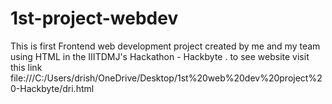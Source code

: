 # 1st-project-webdev
This is first Frontend web development project created by me and my team using HTML in the IIITDMJ's Hackathon - Hackbyte . to see website visit this link file:///C:/Users/drish/OneDrive/Desktop/1st%20web%20dev%20project%20-Hackbyte/dri.html
